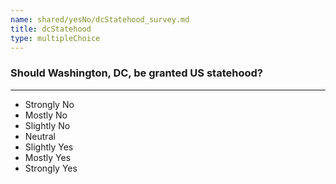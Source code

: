 ```yaml
---
name: shared/yesNo/dcStatehood_survey.md
title: dcStatehood
type: multipleChoice
---
```


### Should Washington, DC, be granted US statehood?

---

- Strongly No
- Mostly No
- Slightly No
- Neutral
- Slightly Yes
- Mostly Yes
- Strongly Yes

